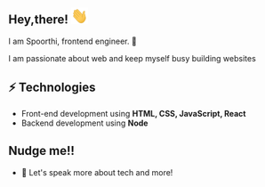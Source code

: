 <h2> Hey,there! <img src="https://raw.githubusercontent.com/ABSphreak/ABSphreak/master/gifs/Hi.gif" width="30px"></h2>
 
I am Spoorthi, frontend engineer. 🧔

I am passionate about web and keep myself busy building websites

## ⚡ Technologies
- Front-end development using **HTML, CSS, JavaScript, React**
- Backend development using **Node**

## Nudge me!!
- 💬 Let's speak more about tech and more!
